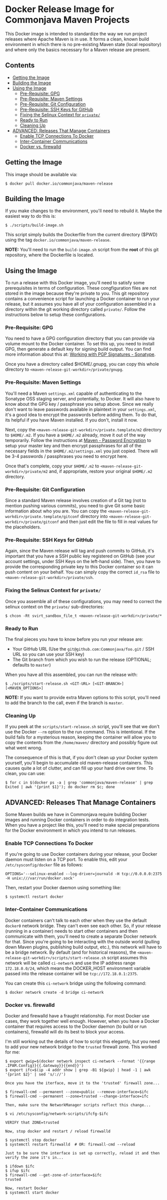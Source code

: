 # Docker Release Image for Commonjava Maven Projects

This Docker image is intended to standardize the way we run project releases where Apache Maven is in use. It forms a clean, known build environment in which there is no pre-existing Maven state (local repository) and where only the basics necessary for a Maven release are present.

## Contents

<!-- toc -->

- [Getting the Image](#getting-the-image)
- [Building the Image](#building-the-image)
- [Using the Image](#using-the-image)
  * [Pre-Requisite: GPG](#pre-requisite-gpg)
  * [Pre-Requisite: Maven Settings](#pre-requisite-maven-settings)
  * [Pre-Requisite: Git Configuration](#pre-requisite-git-configuration)
  * [Pre-Requisite: SSH Keys for GitHub](#pre-requisite-ssh-keys-for-github)
  * [Fixing the Selinux Context for `private/`](#fixing-the-selinux-context-for-private)
  * [Ready to Run](#ready-to-run)
  * [Cleaning Up](#cleaning-up)
- [ADVANCED: Releases That Manage Containers](#advanced-releases-that-manage-containers)
  * [Enable TCP Connections To Docker](#enable-tcp-connections-to-docker)
  * [Inter-Container Communications](#inter-container-communications)
  * [Docker vs. firewalld](#docker-vs-firewalld)

<!-- tocstop -->

## Getting the Image

This image should be available via:

```
$ docker pull docker.io/commonjava/maven-release
```

## Building the Image

If you make changes to the environment, you'll need to rebuild it. Maybe the easiest way to do this is:

```
$ ./scripts/build-image.sh
```

This script simply builds the Dockerfile from the current directory ($PWD) using the tag `docker.io/commonjava/maven-release`.

**NOTE:** You'll need to run the `build-image.sh` script from the **root** of this git repository, where the Dockerfile is located.

## Using the Image

To run a release with this Docker image, you'll need to satisfy some prerequisites in terms of configuration. These congfiguration files are not stored in the image because they're private to you. This git repository contains a convenience script for launching a Docker container to run your release, but it assumes you have all of your configuration assembled in a directory within the git working directory called `private/`. Follow the instructions below to setup these configurations.

### Pre-Requisite: GPG

You need to have a GPG configuration directory that you can provide via volume mount to the Docker container. To set this up, you need to install GPG, then generate a default key for signing build output. You can find more information about this at: [Working with PGP Signatures - Sonatype](http://central.sonatype.org/pages/working-with-pgp-signatures.html).

Once you have a directory called $HOME/.gnupg, you can copy this whole directory to `<maven-release-git-workdir>/private/gnupg`.


### Pre-Requisite: Maven Settings

You'll need a Maven `settings.xml` capable of authenticating to the Sonatype OSS staging server, and potentially, to Docker. It will also have to know about the GPG key / passphrase you setup above. Since we really don't want to leave passwords available in plaintext in your `settings.xml`, it's a good idea to encrypt the passwords before adding them. To do that, its helpful if you have Maven installed. If you don't, install it now.

Next, copy the `<maven-release-git-workdir>/private.template/m2` directory to `$HOME/.m2`. If you have a `$HOME/.m2` already, move it out of the way temporarily. Follow the instructions at [Maven - Password Encryption](https://maven.apache.org/guides/mini/guide-encryption.html) to setup your master key and then encrypt passphrases for all of the necessary fields in the `$HOME/.m2/settings.xml` you just copied. There will be 3-4 passwords / passphrases you need to encrypt here.

Once that's complete, copy your `$HOME/.m2` to `<maven-release-git-workdir>/private/m2` and, if appropriate, restore your original `$HOME/.m2` directory.

### Pre-Requisite: Git Configuration

Since a standard Maven release involves creation of a Git tag (not to mention pushing various commits), you need to give Git some basic information about who you are. You can copy the `<maven-release-git-workdir>/private.template/gitconf` directory into `<maven-release-git-workdir>/private/gitconf` and then just edit the file to fill in real values for the placeholders.

### Pre-Requisite: SSH Keys for GitHub

Again, since the Maven release will tag and push commits to GitHub, it's important that you have a SSH public key registered on GitHub (see your account settings, under SSH Keys on the left-hand side). Then, you have to provide the corresponding private key to this Docker container so it can push content on your behalf. You can simply copy the correct `id_rsa` file to `<maven-release-git-workdir>/private/ssh`.

### Fixing the Selinux Context for `private/`

Once you assemble all of these configurations, you may need to correct the selinux context on the `private/` sub-directories:

```
$ chcon -Rt svirt_sandbox_file_t <maven-release-git-workdir>/private/*
```

### Ready to Run

The final pieces you have to know before you run your release are:

* Your GitHub URL (Use the `git@github.com:Commonjava/foo.git` / SSH URL so you can use your SSH key)
* The Git branch from which you wish to run the release (OPTIONAL; defaults to `master`)

When you have all this assembled, you can run the release with:

```
$ ./scripts/start-release.sh <GIT-URL> [<GIT-BRANCH>] [<MAVEN_OPTIONS>]
```

**NOTE:** If you want to provide extra Maven options to this script, you'll need to add the branch to the call, even if the branch is `master`.

### Cleaning Up

If you peek at the `scripts/start-release.sh` script, you'll see that we don't use the Docker `--rm` option to the run command. This is intentional. If the build fails for a mysterious reason, keeping the container will allow you to copy the contents from the `/home/maven/` directory and possibly figure out what went wrong.

The consequence of this is that, if you don't clean up your Docker system yourself, you'll begin to accumulate old maven-release containers. This causes quite a lot of clutter, and can fill up your hard drive over time. To clean, you can use:

```
$ for c in $(docker ps -a | grep 'commonjava/maven-release' | grep Exited | awk '{print $1}'); do docker rm $c; done
```

## ADVANCED: Releases That Manage Containers

Some Maven builds we have in Commonjava require building Docker images and running Docker containers in order to do integration tests. When you have a project like this, you'll need to make special preparations for the Docker environment in which you intend to run releases.

### Enable TCP Connections To Docker

If you're going to use Docker containers during your release, your Docker daemon must listen on a TCP port. To enable this, edit your `/etc/sysconfig/docker` file as follows:

```
OPTIONS='--selinux-enabled --log-driver=journald -H tcp://0.0.0.0:2375 -H unix:///var/run/docker.sock'
```

Then, restart your Docker daemon using something like:

```
$ systemctl restart docker
```

### Inter-Container Communications

Docker containers can't talk to each other when they use the default `docker0` network bridge. They can't even see each other. So, if your release (running in a container) needs to start other containers and then communicate with them, you'll need to create a separate Docker network for that. Since you're going to be interacting with the outside world (pulling down Maven plugins, publishing build output, etc.), this network will have to be a bridge network. By default (and for historical reasons), the `<maven-release-git-workdir>/scripts/start-release.sh` script assumes this network will be called `ci-network` and use the IP address range `172.18.0.0/24`, which means the DOCKER_HOST	environment variable passed into the release container will be `tcp://172.18.0.1:2375`.

You can create this `ci-network` bridge using the following command:

```
$ docker network create -d bridge ci-network
```

### Docker vs. firewalld

Docker and firewalld have a fraught relationship. For most Docker use cases, they work together well enough. However, when you have a Docker container that requires access to the Docker daemon (to build or run containers), firewalld will do its best to block your access.

I'm still working out the details of how to script this elegantly, but you need to add your new network bridge to the `trusted` firewall zone. This worked for me:


```
$ export gwip=$(docker network inspect ci-network --format '{{range .IPAM.Config}}{{.Gateway}}{{end}}')
$ export ifc=$(ip -4 addr show | grep -B1 ${gwip} | head -1 | awk '{print $2}' | sed 's/://')

Once you have the iterface, move it to the 'trusted' firewall zone...

$ firewall-cmd --permanent --zone=public --remove-interface=$ifc
$ firewall-cmd --permanent --zone=trusted --change-interface=ifc

Then, make sure the NetworkManager scripts reflect this change...

$ vi /etc/sysconfig/network-scripts/ifcfg-$ifc

VERIFY that ZONE=trusted

Now, stop docker and restart / reload firewalld

$ systemctl stop docker
$ systemctl restart firewalld  # OR: firewall-cmd --reload

Just to be sure the interface is set up correctly, reload it and then verify the zone it's in...

$ ifdown $ifc
$ ifup $ifc
$ firewall-cmd --get-zone-of-interface=$ifc
trusted

Now, restart Docker
$ systemctl start docker
```


